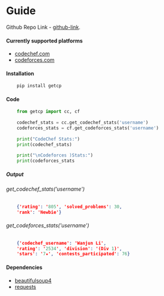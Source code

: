 # Guide


Github Repo Link -   [github-link](https://www.mkdocs.org).

#### Currently supported platforms

- [codechef.com](https://codechef.com)
- [codeforces.com](https://codeforces.com)

#### Installation

``` py
    pip install getcp
```
#### Code

```py
    from getcp import cc, cf
    
    codechef_stats = cc.get_codechef_stats('username')
    codeforces_stats = cf.get_codeforces_stats('username')
    
    print("CodeChef Stats:")
    print(codechef_stats)
    
    print("\nCodeforces )Stats:")
    print(codeforces_stats
```

##### Output

###### get_codechef_stats('username')

```json
    {'rating': '805', 'solved_problems': 30,
    'rank': 'Newbie'}
```

###### get_codeforces_stats('username')

```json
    {'codechef_username': 'Wanjun Li',
    'rating': '2534', 'division': '(Div 1)',
    'stars': '7★', 'contests_participated': 76}
```

#### Dependencies

- [beautifulsoup4](https://pypi.org/project/beautifulsoup4/)
- [requests](https://pypi.org/project/requests/)


